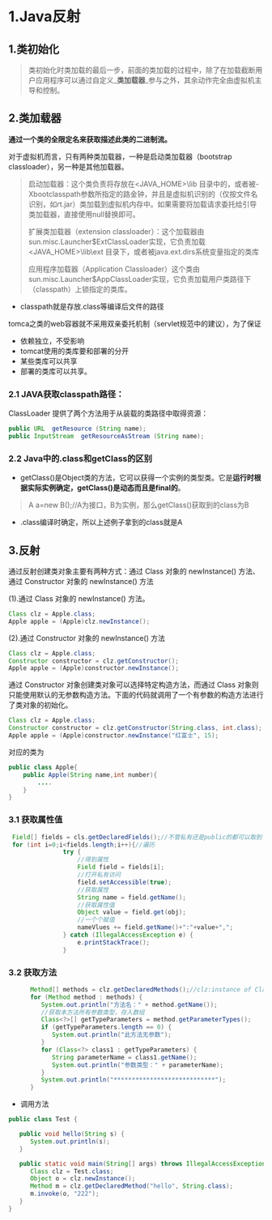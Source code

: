 # 1.Java反射

## 1.类初始化

> 类初始化时类加载的最后一步，前面的类加载的过程中，除了在加载截断用户应用程序可以通过自定义_**类加载器**_参与之外，其余动作完全由虚拟机主导和控制。

## 2.类加载器

**通过一个类的全限定名来获取描述此类的二进制流。**

对于虚拟机而言，只有两种类加载器，一种是启动类加载器（bootstrap classloader），另一种是其他加载器。

> 启动加载器：这个类负责将存放在&lt;JAVA\_HOME&gt;\lib 目录中的，或者被-Xbootclasspath参数所指定的路金钟，并且是虚拟机识别的（仅按文件名识别，如rt.jar）类加载到虚拟机内存中。如果需要将加载请求委托给引导类加载器，直接使用null替换即可。
>
> 扩展类加载器（extension classloader）：这个加载器由sun.misc.Launcher$ExtClassLoader实现，它负责加载&lt;JAVA\_HOME&gt;\lib\ext 目录下，或者被java.ext.dirs系统变量指定的类库
>
> 应用程序加载器（Application Classloader）这个类由sun.misc.Launcher$AppClassLoader实现，它负责加载用户类路径下（classpath）上锁指定的类库。

* classpath就是存放.class等编译后文件的路径

tomca之类的web容器就不采用双亲委托机制（servlet规范中的建议），为了保证

* 依赖独立，不受影响
* tomcat使用的类库要和部署的分开
* 某些类库可以共享
* 部署的类库可以共享。

### 2.1 JAVA获取classpath路径：

ClassLoader 提供了两个方法用于从装载的类路径中取得资源：

```java
public URL  getResource (String name);  
public InputStream  getResourceAsStream (String name);
```

### 2.2 Java中的.class和getClass的区别

* getClass\(\)是Object类的方法，它可以获得一个实例的类型类。它是**运行时根据实际实例确定，getClass\(\)是动态而且是final的**。

> A a=new B\(\);//A为接口，B为实例，那么getClass\(\)获取到的class为B

* .class编译时确定，所以上述例子拿到的class就是A

## 3.反射

通过反射创建类对象主要有两种方式：通过 Class 对象的 newInstance\(\) 方法、通过 Constructor 对象的 newInstance\(\) 方法

\(1\).通过 Class 对象的 newInstance\(\) 方法。

```java
Class clz = Apple.class;
Apple apple = (Apple)clz.newInstance();
```

\(2\).通过 Constructor 对象的 newInstance\(\) 方法

```java
Class clz = Apple.class;
Constructor constructor = clz.getConstructor();
Apple apple = (Apple)constructor.newInstance();
```

通过 Constructor 对象创建类对象可以选择特定构造方法，而通过 Class 对象则只能使用默认的无参数构造方法。下面的代码就调用了一个有参数的构造方法进行了类对象的初始化。

```java
Class clz = Apple.class;
Constructor constructor = clz.getConstructor(String.class, int.class);
Apple apple = (Apple)constructor.newInstance("红富士", 15);
```

对应的类为

```java
public class Apple{
    public Apple(String name,int number){
        ....
    }
}
```

### 3.1 获取属性值

```java
 Field[] fields = cls.getDeclaredFields();//不管私有还是public的都可以取到
 for (int i=0;i<fields.length;i++){//遍历
               try {
                   //得到属性
                   Field field = fields[i];
                   //打开私有访问
                   field.setAccessible(true);
                   //获取属性
                   String name = field.getName();
                   //获取属性值
                   Object value = field.get(obj);
                   //一个个赋值
                   nameVlues += field.getName()+":"+value+",";
               } catch (IllegalAccessException e) {
                   e.printStackTrace();
               }
```

### 3.2 获取方法

```java
      Method[] methods = clz.getDeclaredMethods();//clz:instance of Class
      for (Method method : methods) {
         System.out.println("方法名：" + method.getName());
         //获取本方法所有参数类型，存入数组
         Class<?>[] getTypeParameters = method.getParameterTypes();
         if (getTypeParameters.length == 0) {
            System.out.println("此方法无参数");
         }
         for (Class<?> class1 : getTypeParameters) {
            String parameterName = class1.getName();
            System.out.println("参数类型：" + parameterName);
         }
         System.out.println("****************************");
      }
```

* 调用方法

```java
public class Test {

   public void hello(String s) {
      System.out.println(s);
   }

   public static void main(String[] args) throws IllegalAccessException, InstantiationException, NoSuchMethodException, InvocationTargetException {
      Class clz = Test.class;
      Object o = clz.newInstance();
      Method m = clz.getDeclaredMethod("hello", String.class);
      m.invoke(o, "222");
   }
}
```



